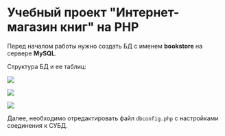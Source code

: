 # Учебный проект "Интернет-магазин книг" на PHP

Перед началом работы нужно создать БД с именем **bookstore** на сервере **MySQL**.

Структура БД и ее таблиц:

![](doc/db-categories.png)

![](doc/db-users.png)

![](doc/db-books.png)

Далее, необходимо отредактировать файл `dbconfig.php` с настройками соединения к СУБД.